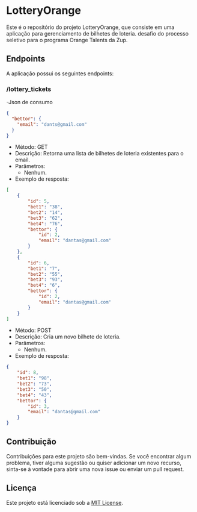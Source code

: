 # LotteryOrange

Este é o repositório do projeto LotteryOrange, que consiste em uma aplicação para gerenciamento de bilhetes de loteria.
desafio do processo seletivo para o programa Orange Talents da Zup.

## Endpoints

A aplicação possui os seguintes endpoints:

### /lottery_tickets

-Json de consumo
```JSON
{
  "bettor": {
    "email": "dants@gmail.com"
  }
}
```
- Método: GET
- Descrição: Retorna uma lista de bilhetes de loteria existentes para o email.
- Parâmetros:
  - Nenhum.
- Exemplo de resposta:
```JSON
[
	{
		"id": 5,
		"bet1": "38",
		"bet2": "14",
		"bet3": "62",
		"bet4": "76",
		"bettor": {
			"id": 2,
			"email": "dantas@gmail.com"
		}
	},
	{
		"id": 6,
		"bet1": "7",
		"bet2": "55",
		"bet3": "93",
		"bet4": "6",
		"bettor": {
			"id": 2,
			"email": "dantas@gmail.com"
		}
	}
]
```	
- Método: POST
- Descrição: Cria um novo bilhete de loteria.
- Parâmetros:
  - Nenhum.
- Exemplo de resposta:
```JSON
{
	"id": 8,
	"bet1": "98",
	"bet2": "73",
	"bet3": "50",
	"bet4": "43",
	"bettor": {
		"id": 3,
		"email": "dantas@gmail.com"
	}
}
```	
## Contribuição

Contribuições para este projeto são bem-vindas. Se você encontrar algum problema, tiver alguma sugestão ou quiser adicionar um novo recurso, sinta-se à vontade para abrir uma nova issue ou enviar um pull request.

## Licença

Este projeto está licenciado sob a [MIT License](https://opensource.org/licenses/MIT).